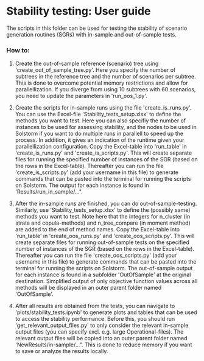 # Stability testing: User guide

The scripts in this folder can be used for testing the stability of scenario generation routines (SGRs) with in-sample and out-of-sample tests.

### How to: 

1. Create the out-of-sample reference (scenario) tree using 'create_out_of_sample_tree.py'. Here you specify the number of subtrees in the reference tree and the number of scenarios per subtree. This is done to overcome potential memory restrictions and allow for parallellization. If you diverge from using 10 subtrees with 60 scenarios, you need to update the parameters in 'run_oos_1.py'.

2. Create the scripts for in-sample runs using the file 'create_is_runs.py'. You can use the Excel-file 'Stability_tests_setup.xlsx' to define the methods you want to test. Here you can also specifiy the number of instances to be used for assessing stability, and the nodes to be used in Solstorm if you want to do multiple runs in parallell to speed up the process. In addition, it gives an indication of the runtime given your parallellization configuration. Copy the Excel-table into 'run_table' in 'create_is_runs.py' and 'create_is_scripts.py'. This will create separate files for running the specified number of instances of the SGR (based on the rows in the Excel-table). Thereafter you can run the file 'create_is_scripts.py' (add your username in this file) to generate commands that can be pasted into the terminal for running the scripts on Solstorm. The output for each instance is found in 'Results/run_in_sample/...".

3. After the in-sample runs are finished, you can do out-of-sample-testing. Similarly, use 'Stability_tests_setup.xlsx' to define the (possibly same) methods you want to test. Note here that the integers for n_cluster (in strata and copula-methods) and n_tree_compare (in moment method) are added to the end of method names. Copy the Excel-table into 'run_table' in 'create_oos_runs.py' and 'create_oos_scripts.py'. This will create separate files for running out-of-sample tests on the specified number of instances of the SGR (based on the rows in the Excel-table). Thereafter you can run the file 'create_oos_scripts.py' (add your username in this file) to generate commands that can be pasted into the terminal for running the scripts on Solstorm. The out-of-sample output for each instance is found in a subfolder 'OutOfSample' at the original destination. Simplified output of only objective function values across all methods will be displayed in an outer parent folder named 'OutOfSample'. 

4. After all results are obtained from the tests, you can navigate to 'plots/stability_tests.ipynb' to generate plots and tables that can be used to access the stability performance. Before this, you should run 'get_relevant_output_files.py' to only consider the relevant in-sample output files (you can specify excl. e.g. large Operational-files). The relevant output files will be copied into an outer parent folder named 'NewResults/in-sample/...". This is done to reduce memory if you want to save or analyze the results locally.